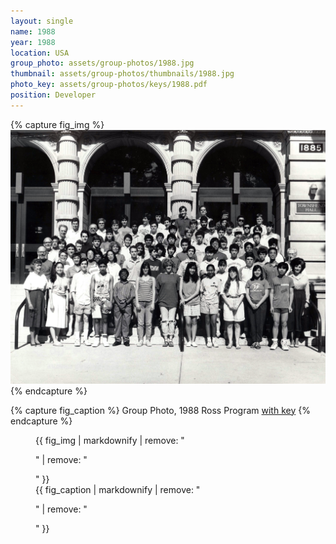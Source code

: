 ```yaml
---
layout: single
name: 1988
year: 1988
location: USA
group_photo: assets/group-photos/1988.jpg
thumbnail: assets/group-photos/thumbnails/1988.jpg
photo_key: assets/group-photos/keys/1988.pdf
position: Developer
---
```

{% capture fig_img %}
[![1988](/assets/group-photos/1988.jpg)](/assets/group-photos/keys/1988.pdf)
{% endcapture %}

{% capture fig_caption %}
Group Photo, 1988 Ross Program [with key](/assets/group-photos/keys/1988.pdf)
{% endcapture %}

<figure>
  {{ fig_img | markdownify | remove: "<p>" | remove: "</p>" }}
  <figcaption>{{ fig_caption | markdownify | remove: "<p>" | remove: "</p>" }}</figcaption>
</figure>
